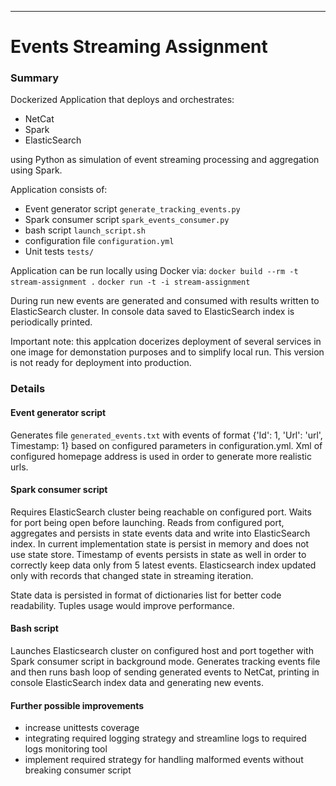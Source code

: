 ---

# Events Streaming Assignment

### Summary

Dockerized Application that deploys and orchestrates: 

- NetCat
- Spark
- ElasticSearch

using Python as simulation of event streaming processing and aggregation using Spark. 

Application consists of:

- Event generator script  `generate_tracking_events.py`
- Spark consumer script `spark_events_consumer.py`
- bash script `launch_script.sh`
- configuration file `configuration.yml`
- Unit tests `tests/`

Application can be run locally using Docker via: 
 `docker build --rm -t stream-assignment .`
 `docker run -t -i stream-assignment`

During run new events are generated and consumed with results written to ElasticSearch cluster.
In console data saved to ElasticSearch index is periodically printed. 

Important note: this applcation docerizes deployment of several services in one image for demonstation
purposes and to simplify local run. This version is not ready for deployment into production.  

### Details

#### Event generator script
Generates file `generated_events.txt` with events of format {'Id': 1, 'Url': 'url', Timestamp: 1}
based on configured parameters in configuration.yml. Xml of configured homepage address is used in order
to generate more realistic urls. 

#### Spark consumer script
Requires ElasticSearch cluster being reachable on configured port. Waits for port being open before launching.
Reads from configured port, aggregates and persists in state events data and write into ElasticSearch index.
In current implementation state is persist in memory and does not use state store. Timestamp
of events persists in state as well in order to correctly keep data only from 5 latest events. 
Elasticsearch index updated only with records that changed state in streaming iteration. 

State data is persisted in format of dictionaries list for better code readability. Tuples usage would improve performance. 
#### Bash script 

Launches Elasticsearch cluster on configured host and port together with Spark consumer script in background mode.
Generates tracking events file and then runs bash loop of sending generated events to NetCat, printing
in console ElasticSearch index data and generating new events. 


#### Further possible improvements

- increase unittests coverage
- integrating required logging strategy and streamline logs to required logs monitoring tool
- implement required strategy for handling malformed events without breaking consumer script
